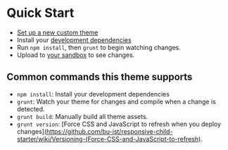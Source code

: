 # Quick Start

- [Set up a new custom theme](https://github.com/bu-ist/responsive-child-starter/wiki/Setting-up-new-custom-themes)
- Install your [development dependencies](https://github.com/bu-ist/responsive-child-starter/wiki/Install-development-dependencies)
- Run  `npm install`, then `grunt` to begin watching changes.
- Upload to [your sandbox](http://sites.bu.edu/marcom-team/departments/interactive-design/interactive-design-workflow/development/sandboxes-overview/) to see changes.

## Common commands this theme supports

- `npm install`: Install your development dependencies
- `grunt`: Watch your theme for changes and compile when a change is detected.
- `grunt build`: Manually build all theme assets.
- `grunt version`: [Force CSS and JavaScript to refresh when you deploy changes](https://github.com/bu-ist/responsive-child-starter/wiki/Versioning-(Force-CSS-and-JavaScript-to-refresh).